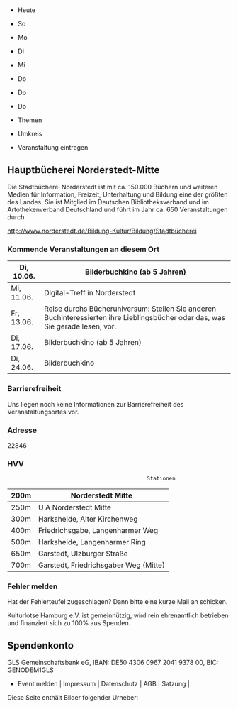 # 

- Heute
- So
- Mo
- Di
- Mi
- Do
- Do
- Do

- Themen
- Umkreis

- Veranstaltung eintragen

## Hauptbücherei Norderstedt-Mitte

Die Stadtbücherei Norderstedt ist mit ca. 150.000 Büchern und weiteren Medien für Information, Freizeit, Unterhaltung und Bildung eine der größten des Landes. Sie ist Mitglied im Deutschen Bibliotheksverband und im Artothekenverband Deutschland und führt im Jahr ca. 650 Veranstaltungen durch.
						


http://www.norderstedt.de/Bildung-Kultur/Bildung/Stadtbücherei

### Kommende Veranstaltungen an diesem Ort

| Di, 10.06.   |  Bilderbuchkino (ab 5 Jahren)                                                                                                  |
|--------------|--------------------------------------------------------------------------------------------------------------------------------|
| Mi, 11.06.   | Digital-Treff in Norderstedt                                                                                                   |
| Fr, 13.06.   | Reise durchs Bücheruniversum: Stellen Sie anderen Buchinteressierten ihre Lieblingsbücher oder das, was Sie gerade lesen, vor. |
| Di, 17.06.   | Bilderbuchkino (ab 5 Jahren)                                                                                                   |
| Di, 24.06.   | Bilderbuchkino                                                                                                                 |

### Barrierefreiheit

Uns liegen noch keine Informationen zur Barrierefreiheit des Veranstaltungsortes vor.

### Adresse

22846

### HVV
                                                Stationen

| 200m   | Norderstedt Mitte                     |
|--------|---------------------------------------|
| 250m   | U A Norderstedt Mitte                 |
| 300m   | Harksheide, Alter Kirchenweg          |
| 400m   | Friedrichsgabe, Langenharmer Weg      |
| 500m   | Harksheide, Langenharmer Ring         |
| 650m   | Garstedt, Ulzburger Straße            |
| 700m   | Garstedt, Friedrichsgaber Weg (Mitte) |

### Fehler melden

Hat der Fehlerteufel zugeschlagen? Dann bitte eine kurze Mail an 
 schicken.

Kulturlotse Hamburg e.V. ist gemeinnützig, wird rein ehrenamtlich betrieben und finanziert sich zu 100% aus Spenden.

## Spendenkonto

GLS Gemeinschaftsbank eG, IBAN: DE50 4306 0967 2041 9378 00, BIC: GENODEM1GLS

- Event melden | Impressum | Datenschutz | AGB | Satzung |

Diese Seite enthält Bilder folgender Urheber:

<!-- image -->